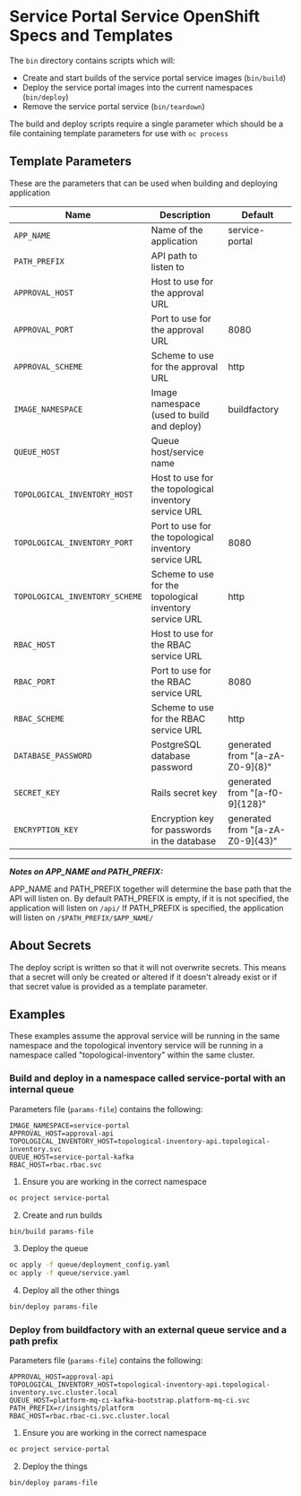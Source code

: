 # Service Portal Service OpenShift Specs and Templates

The `bin` directory contains scripts which will:
 - Create and start builds of the service portal service images (`bin/build`)
 - Deploy the service portal images into the current namespaces (`bin/deploy`)
 - Remove the service portal service (`bin/teardown`)

The build and deploy scripts require a single parameter which should be a file containing template parameters for use with `oc process`

## Template Parameters
These are the parameters that can be used when building and deploying application

| Name                           | Description                                             | Default                          |
|--------------------------------|---------------------------------------------------------|----------------------------------|
| `APP_NAME`                     | Name of the application                                 | service-portal                   |
| `PATH_PREFIX`                  | API path to listen to                                   |                                  |
| `APPROVAL_HOST`                | Host to use for the approval URL                        |                                  |
| `APPROVAL_PORT`                | Port to use for the approval URL                        | 8080                             |
| `APPROVAL_SCHEME`              | Scheme to use for the approval URL                      | http                             |
| `IMAGE_NAMESPACE`              | Image namespace (used to build and deploy)              | buildfactory                     |
| `QUEUE_HOST`                   | Queue host/service name                                 |                                  |
| `TOPOLOGICAL_INVENTORY_HOST`   | Host to use for the topological inventory service URL   |                                  |
| `TOPOLOGICAL_INVENTORY_PORT`   | Port to use for the topological inventory service URL   | 8080                             |
| `TOPOLOGICAL_INVENTORY_SCHEME` | Scheme to use for the topological inventory service URL | http                             |
| `RBAC_HOST`                    | Host to use for the RBAC service URL                    |                                  |
| `RBAC_PORT`                    | Port to use for the RBAC service URL                    | 8080                             |
| `RBAC_SCHEME`                  | Scheme to use for the RBAC service URL                  | http                             |
| `DATABASE_PASSWORD`            | PostgreSQL database password                            | generated from "[a-zA-Z0-9]{8}"  |
| `SECRET_KEY`                   | Rails secret key                                        | generated from "[a-f0-9]{128}"   |
| `ENCRYPTION_KEY`               | Encryption key for passwords in the database            | generated from "[a-zA-Z0-9]{43}" |

---------------------------------------------------------------------------------------------------------

_**Notes on APP_NAME and PATH_PREFIX:**_

APP_NAME and PATH_PREFIX together will determine the base path that the API will listen on.
By default PATH_PREFIX is empty, if it is not specified, the application will listen on `/api/`
If PATH_PREFIX is specified, the application will listen on `/$PATH_PREFIX/$APP_NAME/`

## About Secrets

The deploy script is written so that it will not overwrite secrets.
This means that a secret will only be created or altered if it doesn't already exist or if that secret value is provided as a template parameter.

## Examples

These examples assume the approval service will be running in the same namespace and the topological inventory service will be running in a namespace called "topological-inventory" within the same cluster.

### Build and deploy in a namespace called service-portal with an internal queue
Parameters file (`params-file`) contains the following:

```plain
IMAGE_NAMESPACE=service-portal
APPROVAL_HOST=approval-api
TOPOLOGICAL_INVENTORY_HOST=topological-inventory-api.topological-inventory.svc
QUEUE_HOST=service-portal-kafka
RBAC_HOST=rbac.rbac.svc
```

1. Ensure you are working in the correct namespace

```bash
oc project service-portal
```

2. Create and run builds

```bash
bin/build params-file
```

3. Deploy the queue

```bash
oc apply -f queue/deployment_config.yaml
oc apply -f queue/service.yaml
```

4. Deploy all the other things

```bash
bin/deploy params-file
```

### Deploy from buildfactory with an external queue service and a path prefix
Parameters file (`params-file`) contains the following:

```plain
APPROVAL_HOST=approval-api
TOPOLOGICAL_INVENTORY_HOST=topological-inventory-api.topological-inventory.svc.cluster.local
QUEUE_HOST=platform-mq-ci-kafka-bootstrap.platform-mq-ci.svc
PATH_PREFIX=r/insights/platform
RBAC_HOST=rbac.rbac-ci.svc.cluster.local
```

1. Ensure you are working in the correct namespace

```bash
oc project service-portal
```

2. Deploy the things

```bash
bin/deploy params-file
```
